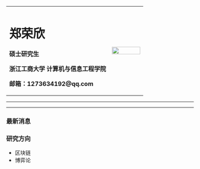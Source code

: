 <div>
<table border="0">
  <tr>
    <td width="75%">
      <h1>郑荣欣</h1>
      <p><b>硕士研究生</b></p>
      <p><b>浙江工商大学 计算机与信息工程学院</b></p>
      <p><b>邮箱：1273634192@qq.com</b></p>
    </td>
    <td width="25%">
      <img src="/zhengjianzhao.jpg" width="100%">
    </td>
  </tr>
</table>
</div>

---



---

### 最新消息


### 研究方向
- 区块链
- 博弈论


